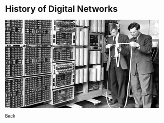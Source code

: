 # History of Digital Networks
<p align="center"><img src="old_comp2.jpg" height="" width=""></p>

[Back](README.md)
